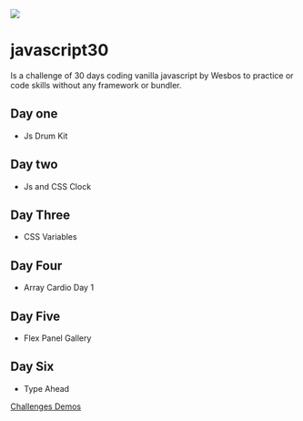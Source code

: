 
![](https://javascript30.com/images/JS3-social-share.png)

# javascript30

Is a challenge of 30 days coding vanilla javascript by Wesbos to practice or code skills without any framework or bundler.

## Day one

* Js Drum Kit

## Day two

* Js and CSS Clock

## Day Three

* CSS Variables

## Day Four

* Array Cardio Day 1

## Day Five

* Flex Panel Gallery

## Day Six

* Type Ahead

[Challenges Demos](https://luisf11.github.io/javascript30/)

